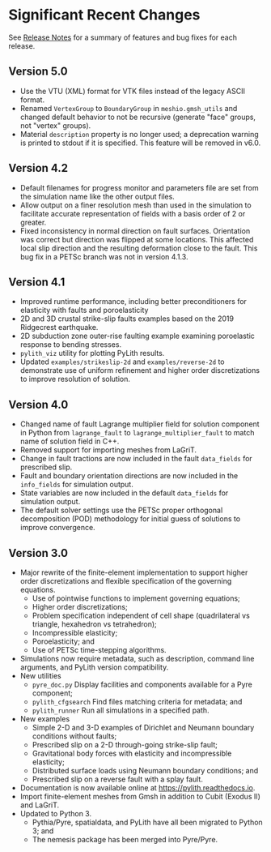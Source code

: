 # Significant Recent Changes

See [Release Notes](../../intro/release-notes.md) for a summary of features and bug fixes for each release.

## Version 5.0

* Use the VTU (XML) format for VTK files instead of the legacy ASCII format.
* Renamed `VertexGroup` to `BoundaryGroup` in `meshio.gmsh_utils` and changed default behavior to not be recursive (generate "face" groups, not "vertex" groups).
* Material `description` property is no longer used; a deprecation warning is printed to stdout if it is specified. This feature will be removed in v6.0.

## Version 4.2

* Default filenames for progress monitor and parameters file are set from the simulation name like the other output files.
* Allow output on a finer resolution mesh than used in the simulation to facilitate accurate representation of fields with a basis order of 2 or greater.
* Fixed inconsistency in normal direction on fault surfaces. Orientation was correct but direction was flipped at some locations. This affected local slip direction and the resulting deformation close to the fault. This bug fix in a PETSc branch was not in version 4.1.3.

## Version 4.1

* Improved runtime performance, including better preconditioners for elasticity with faults and poroelasticity
* 2D and 3D crustal strike-slip faults examples based on the 2019 Ridgecrest earthquake.
* 2D subduction zone outer-rise faulting example examining poroelastic response to bending stresses.
* `pylith_viz` utility for plotting PyLith results.
* Updated `examples/strikeslip-2d` and `examples/reverse-2d` to demonstrate use of uniform refinement and higher order discretizations to improve resolution of solution.

## Version 4.0

* Changed name of fault Lagrange multiplier field for solution component in Python from `lagrange_fault` to `lagrange_multiplier_fault` to match name of solution field in C++.
* Removed support for importing meshes from LaGriT.
* Change in fault tractions are now included in the fault `data_fields` for prescribed slip.
* Fault and boundary orientation directions are now included in the `info_fields` for simulation output.
* State variables are now included in the default `data_fields` for simulation output.
* The default solver settings use the PETSc proper orthogonal decomposition (POD) methodology for initial guess of solutions to improve convergence.

## Version 3.0

* Major rewrite of the finite-element implementation to support higher order discretizations and flexible specification of the governing equations.
  * Use of pointwise functions to implement governing equations;
  * Higher order discretizations;
  * Problem specification independent of cell shape (quadrilateral vs triangle, hexahedron vs tetrahedron);
  * Incompressible elasticity;
  * Poroelasticity; and
  * Use of PETSc time-stepping algorithms.
* Simulations now require metadata, such as description, command line arguments, and PyLith version compatibility.
* New utilities
  * `pyre_doc.py` Display facilities and components available for a Pyre component;
  * `pylith_cfgsearch` Find files matching criteria for metadata; and
  * `pylith_runner` Run all simulations in a specified path.
* New examples
  * Simple 2-D and 3-D examples of Dirichlet and Neumann boundary conditions without faults;
  * Prescribed slip on a 2-D through-going strike-slip fault;
  * Gravitational body forces with elasticity and incompressible elasticity;
  * Distributed surface loads using Neumann boundary conditions; and
  * Prescribed slip on a reverse fault with a splay fault.
* Documentation is now available online at <https://pylith.readthedocs.io>.
* Import finite-element meshes from Gmsh in addition to Cubit (Exodus II) and LaGriT.
* Updated to Python 3.
  * Pythia/Pyre, spatialdata, and PyLith have all been migrated to Python 3; and
  * The nemesis package has been merged into Pyre/Pyre.
